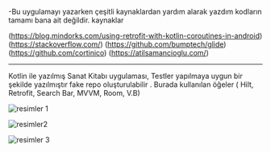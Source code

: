 -Bu uygulamayı yazarken çeşitli kaynaklardan yardım alarak yazdım kodların tamamı bana ait değildir. kaynaklar

 (https://blog.mindorks.com/using-retrofit-with-kotlin-coroutines-in-android) (https://stackoverflow.com/) (https://github.com/bumptech/glide) (https://github.com/cortinico)
 (https://atilsamancioglu.com/)
 
 ______________________________________________________________________________________________________________________________________________________________________________
  
  Kotlin ile yazılmış Sanat Kitabı uygulaması, Testler yapılmaya uygun bir şekilde yazılmıştır fake repo oluşturulabilir .  Burada kullanılan öğeler ( Hilt, Retrofit, Search Bar,  MVVM, Room, V.B)
  
  ![resimler 1](https://user-images.githubusercontent.com/97243182/154796018-e51b54ea-59f8-4941-84b1-7b4d856cb135.png) 
  
  ![resimler2](https://user-images.githubusercontent.com/97243182/154796034-54bef4da-8092-4b90-8ce7-2e837f04a2d8.png)
  
  ![resimler 3](https://user-images.githubusercontent.com/97243182/154796057-3a41124e-f048-4f32-a21a-a5a4b0ea71a3.png)
